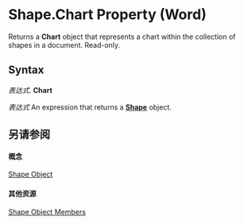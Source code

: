 
# Shape.Chart Property (Word)

Returns a  **Chart** object that represents a chart within the collection of shapes in a document. Read-only.


## Syntax

 _表达式_. **Chart**

 _表达式_ An expression that returns a **[Shape](604029ce-9b2f-9748-5d4e-b458796fa2f0.md)** object.


## 另请参阅


#### 概念


[Shape Object](604029ce-9b2f-9748-5d4e-b458796fa2f0.md)
#### 其他资源


[Shape Object Members](http://msdn.microsoft.com/library/4aa8e2f4-5629-3922-11e4-df028bd1e1de%28Office.15%29.aspx)